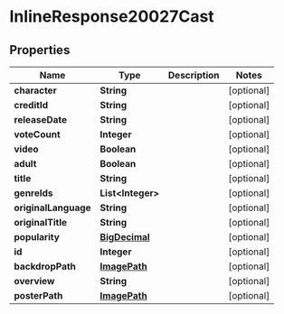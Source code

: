 
# InlineResponse20027Cast

## Properties
Name | Type | Description | Notes
------------ | ------------- | ------------- | -------------
**character** | **String** |  |  [optional]
**creditId** | **String** |  |  [optional]
**releaseDate** | **String** |  |  [optional]
**voteCount** | **Integer** |  |  [optional]
**video** | **Boolean** |  |  [optional]
**adult** | **Boolean** |  |  [optional]
**title** | **String** |  |  [optional]
**genreIds** | **List&lt;Integer&gt;** |  |  [optional]
**originalLanguage** | **String** |  |  [optional]
**originalTitle** | **String** |  |  [optional]
**popularity** | [**BigDecimal**](BigDecimal.md) |  |  [optional]
**id** | **Integer** |  |  [optional]
**backdropPath** | [**ImagePath**](ImagePath.md) |  |  [optional]
**overview** | **String** |  |  [optional]
**posterPath** | [**ImagePath**](ImagePath.md) |  |  [optional]



